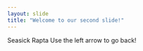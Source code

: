 ```yaml
---
layout: slide
title: "Welcome to our second slide!"
---
```

Seasick Rapta
Use the left arrow to go back!
